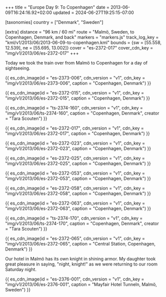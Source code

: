 +++
title = "Europe Day 9: To Copenhagen"
date = 2013-06-09T16:24:16.92+02:00
updated = 2024-06-27T19:25:15-07:00

[taxonomies]
country = ["Denmark", "Sweden"]

[extra]
distance = "96 km / 60 mi"
route = "Malmö, Sweden, to Copenhagen, Denmark, and back"
markers = "markers.js"
track_log_key = "kml/v1/2013/06/2013-06-09-to-copenhagen.kml"
bounds = {sw = [55.558, 12.539], ne = [55.695, 13.002]}
cover = "es-2372-017"
cover_cdn_key = "img/v1/2013/06/es-2372-017"
+++

Today we took the train over from Malmö to Copenhagen for a day of sightseeing.

<!-- more -->

{{ es_cdn_image(id = "es-2373-006", cdn_version = "v1", cdn_key = "img/v1/2013/06/es-2373-006", caption = "Copenhagen, Denmark") }}

{{ es_cdn_image(id = "es-2372-015", cdn_version = "v1", cdn_key = "img/v1/2013/06/es-2372-015", caption = "Copenhagen, Denmark") }}

{{ es_cdn_image(id = "ts-2374-160", cdn_version = "v1", cdn_key = "img/v1/2013/06/ts-2374-160", caption = "Copenhagen, Denmark", creator = "Tara Scouten") }}

{{ es_cdn_image(id = "es-2372-017", cdn_version = "v1", cdn_key = "img/v1/2013/06/es-2372-017", caption = "Copenhagen, Denmark") }}

{{ es_cdn_image(id = "es-2372-023", cdn_version = "v1", cdn_key = "img/v1/2013/06/es-2372-023", caption = "Copenhagen, Denmark") }}

{{ es_cdn_image(id = "es-2372-025", cdn_version = "v1", cdn_key = "img/v1/2013/06/es-2372-025", caption = "Copenhagen, Denmark") }}

{{ es_cdn_image(id = "es-2372-053", cdn_version = "v1", cdn_key = "img/v1/2013/06/es-2372-053", caption = "Copenhagen, Denmark") }}

{{ es_cdn_image(id = "es-2372-058", cdn_version = "v1", cdn_key = "img/v1/2013/06/es-2372-058", caption = "Copenhagen, Denmark") }}

{{ es_cdn_image(id = "es-2372-063", cdn_version = "v1", cdn_key = "img/v1/2013/06/es-2372-063", caption = "Copenhagen, Denmark") }}

{{ es_cdn_image(id = "ts-2374-170", cdn_version = "v1", cdn_key = "img/v1/2013/06/ts-2374-170", caption = "Copenhagen, Denmark", creator = "Tara Scouten") }}

{{ es_cdn_image(id = "es-2372-065", cdn_version = "v1", cdn_key = "img/v1/2013/06/es-2372-065", caption = "Central Station, Copenhagen, Denmark") }}

Our hotel in Malmö has its own knight in shining armor. My daughter took great pleasure in saying, "night, knight!" as we were returning to our room Saturday night.

{{ es_cdn_image(id = "es-2376-001", cdn_version = "v1", cdn_key = "img/v1/2013/06/es-2376-001", caption = "Mayfair Hotel Tunneln, Malmö, Sweden") }}
